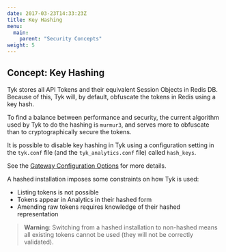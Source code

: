 ```yaml
---
date: 2017-03-23T14:33:23Z
title: Key Hashing
menu:
  main:
    parent: "Security Concepts"
weight: 5 
---
```


## Concept: Key Hashing

Tyk stores all API Tokens and their equivalent Session Objects in Redis DB. Because of this, Tyk will, by default, obfuscate the tokens in Redis using a key hash.

To find a balance between performance and security, the current algorithm used by Tyk to do the hashing is `murmur3`, and serves more to obfuscate than to cryptographically secure the tokens.

It is possible to disable key hashing in Tyk using a configuration setting in the `tyk.conf` file (and the `tyk_analytics.conf` file) called `hash_keys`.

See the [Gateway Configuration Options](/docs/configure/tyk-gateway-configuration-options/) for more details.

A hashed installation imposes some constraints on how Tyk is used:

*   Listing tokens is not possible
*   Tokens appear in Analytics in their hashed form
*   Amending raw tokens requires knowledge of their hashed representation

> **Warning**: Switching from a hashed installation to non-hashed means all existing tokens cannot be used (they will not be correctly validated).

